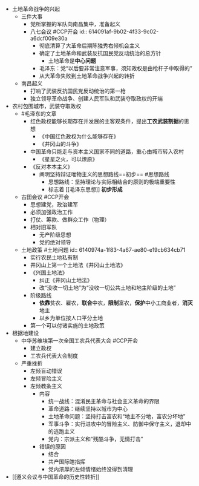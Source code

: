 - 土地革命战争的兴起
	- 三件大事
		- 党所掌握的军队向南昌集中，准备起义
		- 八七会议 #CCP开会 
		  id:: 614091af-9b02-4f33-9c02-a6dcf009e30a
			- 彻底清算了大革命后期陈独秀右倾机会主义
			- 确定了土地革命和武装反抗国民党反动统治的总方针
				- 土地革命是**中心问题**
			- 毛泽东：党“以后要非常注意军事，须知政权是由枪杆子中取得的”
			- 从大革命失败到土地革命战争兴起的转折
	- 南昌起义
		- 打响了武装反抗国民党反动统治的第一枪
		- 独立领导革命战争、创建人民军队和武装夺取政权的开端
- 农村包围城市，武装夺取政权
	- #毛泽东的文章
		- 红色政权能够长期存在并发展的主客观条件，提出**工农武装割据**的思想
			- 《中国红色政权为什么能够存在》
			- 《井冈山的斗争》
		- 中国革命只能走与资本主义国家不同的道路，重心由城市转入农村
			- 《星星之火，可以燎原》
		- 《反对本本主义》
			- 阐明坚持辩证唯物主义的思想路线==初步== #思想路线
				- 思想路线：坚持理论与实际相结合的原则的极端重要性
				- 标志着 [[毛泽东思想]] **初步形成**
	- 古田会议 #CCP开会
		- 思想建党，政治建军
		- 必须加强政治工作
		- 打仗、筹款、做群众工作（物理）
		- 相对旧军队
			- 无产阶级思想
			- 党的绝对领导
	- 土地政策 #土地问题
	  id:: 6140974a-1f83-4a67-ae80-e19cb634cb71
		- 实行农民土地私有制
		- 井冈山上第一个土地法《井冈山土地法》
		- 《兴国土地法》
			- 纠正《井冈山土地法》
			- 改“没收一切土地”为“没收一切公共土地和地主阶级的土地”
		- 阶级路线
			- **依靠**贫农、雇农，**联合**中农，**限制**富农，**保护**中小工商业者，**消灭**地主
			- 以乡为单位按人口平分土地
		- 第一个可以付诸实施的土地政策
- 根据地建设
	- 中华苏维埃第一次全国工农兵代表大会 #CCP开会
		- 建立政权
		- 工农兵代表大会制度
	- 严重挫折
		- 左倾盲动错误
		- 左倾冒险主义
		- 左倾教条主义
			- 内容
				- 统一战线：混淆民主革命与社会主义革命的界限
				- 革命道路：继续坚持以城市为中心
				- 土地革命问题：坚持打击富农和“地主不分地，富农分坏地”
				- 军事斗争：实行进攻中的冒险主义、防御中保守主义，退却中的逃跑主义
				- 党内：宗派主义和“残酷斗争，无情打击”
			- 错误的原因
				- 结合
				- 共产国际瞎指挥
				- 党内浓厚的左倾情绪始终没得到清理
- [[遵义会议与中国革命的历史性转折]]